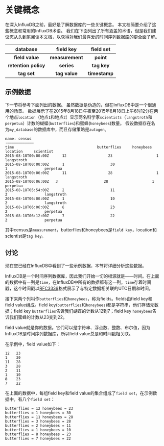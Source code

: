# 关键概念

在深入InfluxDB之前，最好是了解数据库的一些关键概念。 本文档简要介绍了这些概念和常用的InfluxDB术语。 我们在下面列出了所有涵盖的术语，但是我们建议您从头到尾阅读本文档，以获得对我们最喜爱的时间序列数据库的更全面了解。

|**database**|**field key**|**field set**|
|:--:| :--:|:--: |
|**field value**|**measurement**|**point**|
|**retention policy**|**series**|**tag key**|
|**tag set**|**tag value**| **timestamp**|

## 示例数据 
下一节将参考下面列出的数据。 虽然数据是伪造的，但在InfluxDB中是一个很通用的场景。 数据展示了在2015年8月18日午夜至2015年8月18日上午6时12分在两个地点`location`（地点`1`和地点`2`）显示两名科学家`scientists`（`langstroth`和`perpetua`）计数的蝴蝶(`butterflies`)和蜜蜂(`honeybees`)数量。 假设数据存在名为`my_database`的数据库中，而且存储策略是`autogen`。

```
name: census
-————————————
time                                      butterflies     honeybees     location     scientist
2015-08-18T00:00:00Z      12                   23                    1                 langstroth
2015-08-18T00:00:00Z      1                     30                    1                 perpetua
2015-08-18T00:06:00Z      11                   28                    1                 langstroth
2015-08-18T00:06:00Z   3                     28                    1                 perpetua
2015-08-18T05:54:00Z      2                     11                    2                 langstroth
2015-08-18T06:00:00Z      1                     10                    2                 langstroth
2015-08-18T06:06:00Z      8                     23                    2                 perpetua
2015-08-18T06:12:00Z      7                     22                    2                 perpetua
```

其中census是`measurement`，butterflies和honeybees是`field key`，location和scientist是`tag key`。

## 讨论
现在您已经在InfluxDB中看到了一些示例数据，本节将详细分析这些数据。

InfluxDB是一个时间序列数据库，因此我们开始一切的根源就是——时间。在上面的数据中有一列是`time`，在InfluxDB中所有的数据都有这一列。`time`存着时间戳，这个时间戳以[RFC3339](https://www.ietf.org/rfc/rfc3339.txt)格式展示了与特定数据相关联的UTC日期和时间。

接下来两个列叫作`butterflies`和`honeybees`，称为fields。fields由field key和field value组成。field key(`butterflies`和`honeybees`)都是字符串，他们存储元数据；field key `butterflies`告诉我们蝴蝶的计数从12到7；field key `honeybees`告诉我们蜜蜂的计数从23变到22。

field value就是你的数据，它们可以是字符串、浮点数、整数、布尔值，因为InfluxDB是时间序列数据库，所以field value总是和时间戳相关联。

在示例中，field value如下：

```
12   23
1    30
11   28
3    28
2    11
1    10
8    23
7    22
```

在上面的数据中，每组field key和field value的集合组成了`field set`，在示例数据中，有八个`field set`：

```
butterflies = 12 honeybees = 23
butterflies = 1 honeybees = 30
butterflies = 11 honeybees = 28
butterflies = 3 honeybees = 28
butterflies = 2 honeybees = 11
butterflies = 1 honeybees = 10
butterflies = 8 honeybees = 23
butterflies = 7 honeybees = 22
```

